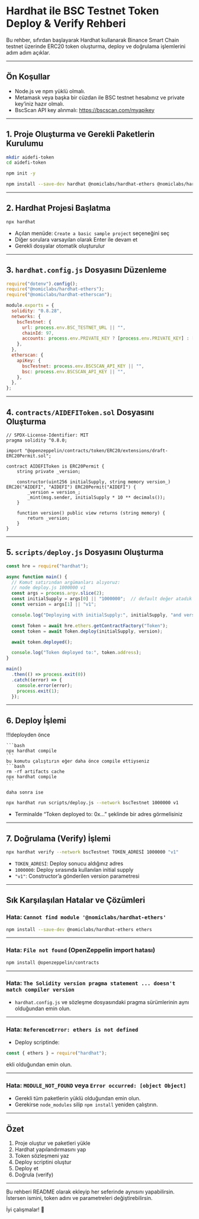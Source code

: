 
# Hardhat ile BSC Testnet Token Deploy & Verify Rehberi

Bu rehber, sıfırdan başlayarak Hardhat kullanarak Binance Smart Chain testnet üzerinde ERC20 token oluşturma, deploy ve doğrulama işlemlerini adım adım açıklar.

---

## Ön Koşullar

- Node.js ve npm yüklü olmalı.
- Metamask veya başka bir cüzdan ile BSC testnet hesabınız ve private key’iniz hazır olmalı.
- BscScan API key alınmalı: https://bscscan.com/myapikey

---

## 1. Proje Oluşturma ve Gerekli Paketlerin Kurulumu

```bash
mkdir aidefi-token
cd aidefi-token

npm init -y

npm install --save-dev hardhat @nomiclabs/hardhat-ethers @nomiclabs/hardhat-etherscan ethers @openzeppelin/contracts
```

---

## 2. Hardhat Projesi Başlatma

```bash
npx hardhat
```

- Açılan menüde: `Create a basic sample project` seçeneğini seç
- Diğer sorulara varsayılan olarak Enter ile devam et
- Gerekli dosyalar otomatik oluşturulur

---

## 3. `hardhat.config.js` Dosyasını Düzenleme

```js
require("dotenv").config();
require("@nomiclabs/hardhat-ethers");
require("@nomiclabs/hardhat-etherscan");

module.exports = {
  solidity: "0.8.28",
  networks: {
    bscTestnet: {
      url: process.env.BSC_TESTNET_URL || "",
      chainId: 97,
      accounts: process.env.PRIVATE_KEY ? [process.env.PRIVATE_KEY] : [],
    },
  },
  etherscan: {
    apiKey: {
      bscTestnet: process.env.BSCSCAN_API_KEY || "",
      bsc: process.env.BSCSCAN_API_KEY || "",
    },
  },
};

```

---

## 4. `contracts/AIDEFIToken.sol` Dosyasını Oluşturma

```solidity
// SPDX-License-Identifier: MIT
pragma solidity ^0.8.0;

import "@openzeppelin/contracts/token/ERC20/extensions/draft-ERC20Permit.sol";

contract AIDEFIToken is ERC20Permit {
    string private _version;

    constructor(uint256 initialSupply, string memory version_) ERC20("AIDEFI", "AIDEFI") ERC20Permit("AIDEFI") {
        _version = version_;
        _mint(msg.sender, initialSupply * 10 ** decimals());
    }

    function version() public view returns (string memory) {
        return _version;
    }
}
```

---

## 5. `scripts/deploy.js` Dosyasını Oluşturma

```js
const hre = require("hardhat");

async function main() {
  // Komut satırından argümanları alıyoruz:
  // node deploy.js 1000000 v1
  const args = process.argv.slice(2);
  const initialSupply = args[0] || "1000000";  // default değer atadık
  const version = args[1] || "v1";

  console.log("Deploying with initialSupply:", initialSupply, "and version:", version);

  const Token = await hre.ethers.getContractFactory("Token");
  const token = await Token.deploy(initialSupply, version);

  await token.deployed();

  console.log("Token deployed to:", token.address);
}

main()
  .then(() => process.exit(0))
  .catch((error) => {
    console.error(error);
    process.exit(1);
  });
```

---

## 6. Deploy İşlemi
!!!deployden önce 

    ```bash
    npx hardhat compile
    ```
    bu komutu çalıştırın eğer daha önce compile ettiyseniz 
    ```bash
    rm -rf artifacts cache
    npx hardhat compile
    ```

    daha sonra ise 
```bash
npx hardhat run scripts/deploy.js --network bscTestnet 1000000 v1
```

- Terminalde “Token deployed to: 0x...” şeklinde bir adres görmelisiniz

---

## 7. Doğrulama (Verify) İşlemi

```bash
npx hardhat verify --network bscTestnet TOKEN_ADRESİ 1000000 "v1"
```

- `TOKEN_ADRESİ`: Deploy sonucu aldığınız adres
- `1000000`: Deploy sırasında kullanılan initial supply
- `"v1"`: Constructor’a gönderilen version parametresi

---

## Sık Karşılaşılan Hatalar ve Çözümleri

### Hata: `Cannot find module '@nomiclabs/hardhat-ethers'`

```bash
npm install --save-dev @nomiclabs/hardhat-ethers ethers
```

---

### Hata: `File not found` (OpenZeppelin import hatası)

```bash
npm install @openzeppelin/contracts
```

---

### Hata: `The Solidity version pragma statement ... doesn't match compiler version`

- `hardhat.config.js` ve sözleşme dosyasındaki pragma sürümlerinin aynı olduğundan emin olun.

---

### Hata: `ReferenceError: ethers is not defined`

- Deploy scriptinde:

```js
const { ethers } = require("hardhat");
```

ekli olduğundan emin olun.

---

### Hata: `MODULE_NOT_FOUND` veya `Error occurred: [object Object]`

- Gerekli tüm paketlerin yüklü olduğundan emin olun.
- Gerekirse `node_modules` silip `npm install` yeniden çalıştırın.

---

## Özet

1. Proje oluştur ve paketleri yükle  
2. Hardhat yapılandırmasını yap  
3. Token sözleşmeni yaz  
4. Deploy scriptini oluştur  
5. Deploy et  
6. Doğrula (verify)  

---

Bu rehberi README olarak ekleyip her seferinde aynısını yapabilirsin. İstersen ismini, token adını ve parametreleri değiştirebilirsin.

İyi çalışmalar! 🚀
